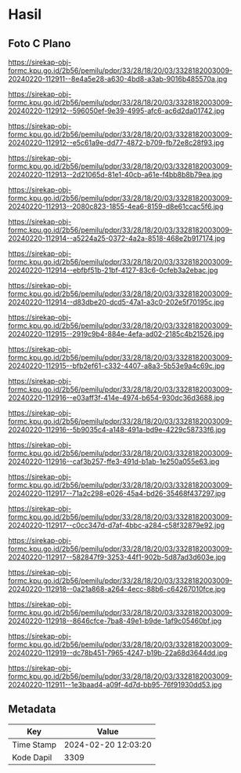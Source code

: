 # Hasil

## Foto C Plano

https://sirekap-obj-formc.kpu.go.id/2b56/pemilu/pdpr/33/28/18/20/03/3328182003009-20240220-112911--8e4a5e28-a630-4bd8-a3ab-9016b485570a.jpg

https://sirekap-obj-formc.kpu.go.id/2b56/pemilu/pdpr/33/28/18/20/03/3328182003009-20240220-112912--596050ef-9e39-4995-afc6-ac6d2da01742.jpg

https://sirekap-obj-formc.kpu.go.id/2b56/pemilu/pdpr/33/28/18/20/03/3328182003009-20240220-112912--e5c61a9e-dd77-4872-b709-fb72e8c28f93.jpg

https://sirekap-obj-formc.kpu.go.id/2b56/pemilu/pdpr/33/28/18/20/03/3328182003009-20240220-112913--2d21065d-81e1-40cb-a61e-f4bb8b8b79ea.jpg

https://sirekap-obj-formc.kpu.go.id/2b56/pemilu/pdpr/33/28/18/20/03/3328182003009-20240220-112913--2080c823-1855-4ea6-8159-d8e61ccac5f6.jpg

https://sirekap-obj-formc.kpu.go.id/2b56/pemilu/pdpr/33/28/18/20/03/3328182003009-20240220-112914--a5224a25-0372-4a2a-8518-468e2b917174.jpg

https://sirekap-obj-formc.kpu.go.id/2b56/pemilu/pdpr/33/28/18/20/03/3328182003009-20240220-112914--ebfbf51b-21bf-4127-83c6-0cfeb3a2ebac.jpg

https://sirekap-obj-formc.kpu.go.id/2b56/pemilu/pdpr/33/28/18/20/03/3328182003009-20240220-112914--d83dbe20-dcd5-47a1-a3c0-202e5f70195c.jpg

https://sirekap-obj-formc.kpu.go.id/2b56/pemilu/pdpr/33/28/18/20/03/3328182003009-20240220-112915--2919c9b4-884e-4efa-ad02-2185c4b21526.jpg

https://sirekap-obj-formc.kpu.go.id/2b56/pemilu/pdpr/33/28/18/20/03/3328182003009-20240220-112915--bfb2ef61-c332-4407-a8a3-5b53e9a4c69c.jpg

https://sirekap-obj-formc.kpu.go.id/2b56/pemilu/pdpr/33/28/18/20/03/3328182003009-20240220-112916--e03aff3f-414e-4974-b654-930dc36d3688.jpg

https://sirekap-obj-formc.kpu.go.id/2b56/pemilu/pdpr/33/28/18/20/03/3328182003009-20240220-112916--5b9035c4-a148-491a-bd9e-4229c58733f6.jpg

https://sirekap-obj-formc.kpu.go.id/2b56/pemilu/pdpr/33/28/18/20/03/3328182003009-20240220-112916--caf3b257-ffe3-491d-b1ab-1e250a055e63.jpg

https://sirekap-obj-formc.kpu.go.id/2b56/pemilu/pdpr/33/28/18/20/03/3328182003009-20240220-112917--71a2c298-e026-45a4-bd26-35468f437297.jpg

https://sirekap-obj-formc.kpu.go.id/2b56/pemilu/pdpr/33/28/18/20/03/3328182003009-20240220-112917--c0cc347d-d7af-4bbc-a284-c58f32879e92.jpg

https://sirekap-obj-formc.kpu.go.id/2b56/pemilu/pdpr/33/28/18/20/03/3328182003009-20240220-112917--582847f9-3253-44f1-902b-5d87ad3d603e.jpg

https://sirekap-obj-formc.kpu.go.id/2b56/pemilu/pdpr/33/28/18/20/03/3328182003009-20240220-112918--0a21a868-a264-4ecc-88b6-c64267010fce.jpg

https://sirekap-obj-formc.kpu.go.id/2b56/pemilu/pdpr/33/28/18/20/03/3328182003009-20240220-112918--8646cfce-7ba8-49e1-b9de-1af9c05460bf.jpg

https://sirekap-obj-formc.kpu.go.id/2b56/pemilu/pdpr/33/28/18/20/03/3328182003009-20240220-112919--dc78b451-7965-4247-b19b-22a68d3644dd.jpg

https://sirekap-obj-formc.kpu.go.id/2b56/pemilu/pdpr/33/28/18/20/03/3328182003009-20240220-112911--1e3baad4-a09f-4d7d-bb95-76f91930dd53.jpg


## Metadata

| Key        | Value               |
| ---------- | ------------------- |
| Time Stamp | 2024-02-20 12:03:20 |
| Kode Dapil | 3309                |



